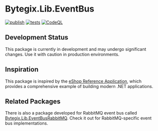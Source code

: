 # Bytegix.Lib.EventBus

[![publish](https://github.com/bytegix/Bytegix.Lib.EventBus/actions/workflows/publish.yml/badge.svg)](https://github.com/bytegix/Bytegix.Lib.EventBus/actions/workflows/publish.yml)
[![tests](https://github.com/bytegix/Bytegix.Lib.EventBus/actions/workflows/test.yml/badge.svg)](https://github.com/bytegix/Bytegix.Lib.EventBus/actions/workflows/test.yml)
[![CodeQL](https://github.com/bytegix/Bytegix.Lib.EventBus/actions/workflows/github-code-scanning/codeql/badge.svg)](https://github.com/bytegix/Bytegix.Lib.EventBus/actions/workflows/github-code-scanning/codeql)


## Development Status
This package is currently in development and may undergo significant changes. Use it with caution in production environments.

## Inspiration
This package is inspired by the [eShop Reference Application](https://github.com/dotnet/eShop), which provides a comprehensive example of building modern .NET applications.

## Related Packages
There is also a package developed for RabbitMQ event bus called [Bytegix.Lib.EventBusRabbitMQ](https://github.com/bytegix/Bytegix.Lib.EventBusRabbitMQ). Check it out for RabbitMQ-specific event bus implementations.